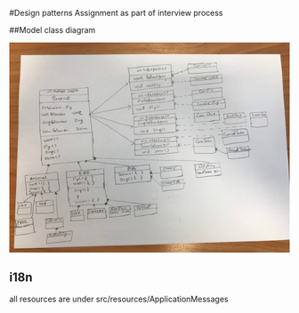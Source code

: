 #Design patterns 
   Assignment as part of interview process
   
##Model class diagram

   ![Class Diagram](ClassDiagram.jpeg)
   

## i18n
 all resources are under src/resources/ApplicationMessages   